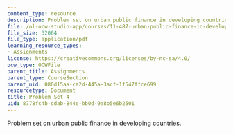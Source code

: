 ```yaml
---
content_type: resource
description: Problem set on urban public finance in developing countries.
file: /ol-ocw-studio-app/courses/11-487-urban-public-finance-in-developing-countries-fall-2004/8778fc4bcdab844ebb0d9a8b5e6b2501_problem_set_4.pdf
file_size: 32064
file_type: application/pdf
learning_resource_types:
- Assignments
license: https://creativecommons.org/licenses/by-nc-sa/4.0/
ocw_type: OCWFile
parent_title: Assignments
parent_type: CourseSection
parent_uid: 080d15aa-ca2d-445a-3acf-1f547ffce699
resourcetype: Document
title: Problem Set 4
uid: 8778fc4b-cdab-844e-bb0d-9a8b5e6b2501
---
```

Problem set on urban public finance in developing countries.